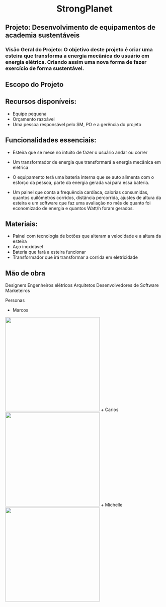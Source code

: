 <h1 align = center>StrongPlanet</h1>

## Projeto: Desenvolvimento de equipamentos de academia sustentáveis

### Visão Geral do Projeto: O objetivo deste projeto é criar uma esteira que transforma a energia mecânica do usuário em energia elétrica. Criando assim uma nova forma de fazer exercício de forma sustentável.

## Escopo do Projeto

## Recursos disponíveis:
+ Equipe pequena
+ Orçamento razoável
+ Uma pessoa responsável pelo SM, PO e a gerência do projeto

## Funcionalidades essenciais:
+ Esteira que se mexe no intuito de fazer o usuário andar ou correr

+ Um transformador de energia que transformará a energia mecânica em elétrica
+ O equipamento terá uma bateria interna que se auto alimenta com o esforço da pessoa, parte da energia gerada vai para essa bateria.

+ Um painel que conta a frequência cardíaca, calorias consumidas, quantos quilômetros corridos, distância percorrida, ajustes de altura da esteira e um  software que faz uma avaliação no mês de quanto foi economizado de energia e quantos Watt/h foram gerados.

## Materiais:
+ Painel com tecnologia de botões que alteram a velocidade e a altura da esteira
+ Aço inoxidável
+ Bateria que fará a esteira funcionar 
+ Transformador que irá transformar a corrida em eletricidade</p>

## Mão de obra
Designers
Engenheiros elétricos
Arquitetos
Desenvolvedores de Software
Marketeiros

Personas
+ Marcos
<img src = "https://github.com/YanYamim/StrongPlanet-FGTI/assets/119015786/94491354-778d-466d-a29a-e76ed7e5708f" width = 300px>
+ Carlos
<img src = "https://github.com/YanYamim/StrongPlanet-FGTI/assets/119015786/3e2cd204-0157-4b17-afb4-7945cec43e24" width = 300px>
+ Michelle
<img src = "" width = 300px>


